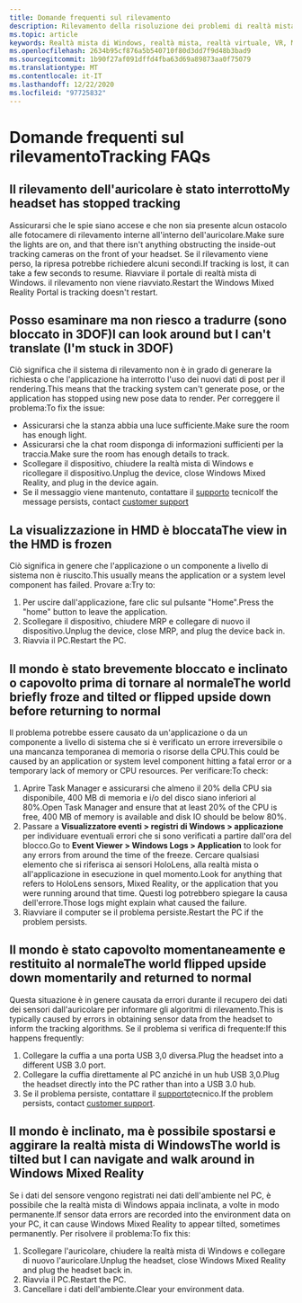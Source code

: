 ```yaml
---
title: Domande frequenti sul rilevamento
description: Rilevamento della risoluzione dei problemi di realtà mista di Windows che va oltre la documentazione standard del supporto clienti.
ms.topic: article
keywords: Realtà mista di Windows, realtà mista, realtà virtuale, VR, MR, risoluzione dei problemi, errori, guida, supporto tecnico, monitoraggio
ms.openlocfilehash: 2634b95cf876a5b540710f80d3dd7f9d48b3bad9
ms.sourcegitcommit: 1b90f27af091dffd4fba63d69a89873aa0f75079
ms.translationtype: MT
ms.contentlocale: it-IT
ms.lasthandoff: 12/22/2020
ms.locfileid: "97725832"
---
```

# <a name="tracking-faqs"></a><span data-ttu-id="58b90-104">Domande frequenti sul rilevamento</span><span class="sxs-lookup"><span data-stu-id="58b90-104">Tracking FAQs</span></span>

## <a name="my-headset-has-stopped-tracking"></a><span data-ttu-id="58b90-105">Il rilevamento dell'auricolare è stato interrotto</span><span class="sxs-lookup"><span data-stu-id="58b90-105">My headset has stopped tracking</span></span>

<span data-ttu-id="58b90-106">Assicurarsi che le spie siano accese e che non sia presente alcun ostacolo alle fotocamere di rilevamento interne all'interno dell'auricolare.</span><span class="sxs-lookup"><span data-stu-id="58b90-106">Make sure the lights are on, and that there isn't anything obstructing the inside-out tracking cameras on the front of your headset.</span></span> <span data-ttu-id="58b90-107">Se il rilevamento viene perso, la ripresa potrebbe richiedere alcuni secondi.</span><span class="sxs-lookup"><span data-stu-id="58b90-107">If tracking is lost, it can take a few seconds to resume.</span></span> <span data-ttu-id="58b90-108">Riavviare il portale di realtà mista di Windows. il rilevamento non viene riavviato.</span><span class="sxs-lookup"><span data-stu-id="58b90-108">Restart the Windows Mixed Reality Portal is tracking doesn't restart.</span></span>

## <a name="i-can-look-around-but-i-cant-translate-im-stuck-in-3dof"></a><span data-ttu-id="58b90-109">Posso esaminare ma non riesco a tradurre (sono bloccato in 3DOF)</span><span class="sxs-lookup"><span data-stu-id="58b90-109">I can look around but I can't translate (I'm stuck in 3DOF)</span></span>

<span data-ttu-id="58b90-110">Ciò significa che il sistema di rilevamento non è in grado di generare la richiesta o che l'applicazione ha interrotto l'uso dei nuovi dati di post per il rendering.</span><span class="sxs-lookup"><span data-stu-id="58b90-110">This means that the tracking system can't generate pose, or the application has stopped using new pose data to render.</span></span> <span data-ttu-id="58b90-111">Per correggere il problema:</span><span class="sxs-lookup"><span data-stu-id="58b90-111">To fix the issue:</span></span>

* <span data-ttu-id="58b90-112">Assicurarsi che la stanza abbia una luce sufficiente.</span><span class="sxs-lookup"><span data-stu-id="58b90-112">Make sure the room has enough light.</span></span>
* <span data-ttu-id="58b90-113">Assicurarsi che la chat room disponga di informazioni sufficienti per la traccia.</span><span class="sxs-lookup"><span data-stu-id="58b90-113">Make sure the room has enough details to track.</span></span>
* <span data-ttu-id="58b90-114">Scollegare il dispositivo, chiudere la realtà mista di Windows e ricollegare il dispositivo.</span><span class="sxs-lookup"><span data-stu-id="58b90-114">Unplug the device, close Windows Mixed Reality, and plug in the device again.</span></span>
* <span data-ttu-id="58b90-115">Se il messaggio viene mantenuto, contattare il [supporto](https://support.microsoft.com/) tecnico</span><span class="sxs-lookup"><span data-stu-id="58b90-115">If the message persists, contact [customer support](https://support.microsoft.com/)</span></span>

## <a name="the-view-in-the-hmd-is-frozen"></a><span data-ttu-id="58b90-116">La visualizzazione in HMD è bloccata</span><span class="sxs-lookup"><span data-stu-id="58b90-116">The view in the HMD is frozen</span></span>

<span data-ttu-id="58b90-117">Ciò significa in genere che l'applicazione o un componente a livello di sistema non è riuscito.</span><span class="sxs-lookup"><span data-stu-id="58b90-117">This usually means the application or a system level component has failed.</span></span> <span data-ttu-id="58b90-118">Provare a:</span><span class="sxs-lookup"><span data-stu-id="58b90-118">Try to:</span></span>

1. <span data-ttu-id="58b90-119">Per uscire dall'applicazione, fare clic sul pulsante "Home".</span><span class="sxs-lookup"><span data-stu-id="58b90-119">Press the "home" button to leave the application.</span></span>
2. <span data-ttu-id="58b90-120">Scollegare il dispositivo, chiudere MRP e collegare di nuovo il dispositivo.</span><span class="sxs-lookup"><span data-stu-id="58b90-120">Unplug the device, close MRP, and plug the device back in.</span></span>
3. <span data-ttu-id="58b90-121">Riavvia il PC.</span><span class="sxs-lookup"><span data-stu-id="58b90-121">Restart the PC.</span></span>

## <a name="the-world-briefly-froze-and-tilted-or-flipped-upside-down-before-returning-to-normal"></a><span data-ttu-id="58b90-122">Il mondo è stato brevemente bloccato e inclinato o capovolto prima di tornare al normale</span><span class="sxs-lookup"><span data-stu-id="58b90-122">The world briefly froze and tilted or flipped upside down before returning to normal</span></span>

<span data-ttu-id="58b90-123">Il problema potrebbe essere causato da un'applicazione o da un componente a livello di sistema che si è verificato un errore irreversibile o una mancanza temporanea di memoria o risorse della CPU.</span><span class="sxs-lookup"><span data-stu-id="58b90-123">This could be caused by an application or system level component hitting a fatal error or a temporary lack of memory or CPU resources.</span></span> <span data-ttu-id="58b90-124">Per verificare:</span><span class="sxs-lookup"><span data-stu-id="58b90-124">To check:</span></span>

1. <span data-ttu-id="58b90-125">Aprire Task Manager e assicurarsi che almeno il 20% della CPU sia disponibile, 400 MB di memoria e i/o del disco siano inferiori al 80%.</span><span class="sxs-lookup"><span data-stu-id="58b90-125">Open Task Manager and ensure that at least 20% of the CPU is free, 400 MB of memory is available and disk IO should be below 80%.</span></span>
2. <span data-ttu-id="58b90-126">Passare a **Visualizzatore eventi > registri di Windows > applicazione** per individuare eventuali errori che si sono verificati a partire dall'ora del blocco.</span><span class="sxs-lookup"><span data-stu-id="58b90-126">Go to **Event Viewer > Windows Logs > Application** to look for any errors from around the time of the freeze.</span></span> <span data-ttu-id="58b90-127">Cercare qualsiasi elemento che si riferisca ai sensori HoloLens, alla realtà mista o all'applicazione in esecuzione in quel momento.</span><span class="sxs-lookup"><span data-stu-id="58b90-127">Look for anything that refers to HoloLens sensors, Mixed Reality, or the application that you were running around that time.</span></span> <span data-ttu-id="58b90-128">Questi log potrebbero spiegare la causa dell'errore.</span><span class="sxs-lookup"><span data-stu-id="58b90-128">Those logs might explain what caused the failure.</span></span>
3. <span data-ttu-id="58b90-129">Riavviare il computer se il problema persiste.</span><span class="sxs-lookup"><span data-stu-id="58b90-129">Restart the PC if the problem persists.</span></span>

## <a name="the-world-flipped-upside-down-momentarily-and-returned-to-normal"></a><span data-ttu-id="58b90-130">Il mondo è stato capovolto momentaneamente e restituito al normale</span><span class="sxs-lookup"><span data-stu-id="58b90-130">The world flipped upside down momentarily and returned to normal</span></span>

<span data-ttu-id="58b90-131">Questa situazione è in genere causata da errori durante il recupero dei dati dei sensori dall'auricolare per informare gli algoritmi di rilevamento.</span><span class="sxs-lookup"><span data-stu-id="58b90-131">This is typically caused by errors in obtaining sensor data from the headset to inform the tracking algorithms.</span></span> <span data-ttu-id="58b90-132">Se il problema si verifica di frequente:</span><span class="sxs-lookup"><span data-stu-id="58b90-132">If this happens frequently:</span></span>

1. <span data-ttu-id="58b90-133">Collegare la cuffia a una porta USB 3,0 diversa.</span><span class="sxs-lookup"><span data-stu-id="58b90-133">Plug the headset into a different USB 3.0 port.</span></span>
2. <span data-ttu-id="58b90-134">Collegare la cuffia direttamente al PC anziché in un hub USB 3,0.</span><span class="sxs-lookup"><span data-stu-id="58b90-134">Plug the headset directly into the PC rather than into a USB 3.0 hub.</span></span>
3. <span data-ttu-id="58b90-135">Se il problema persiste, contattare il [supporto](https://support.microsoft.com/)tecnico.</span><span class="sxs-lookup"><span data-stu-id="58b90-135">If the problem persists, contact [customer support](https://support.microsoft.com/).</span></span>

## <a name="the-world-is-tilted-but-i-can-navigate-and-walk-around-in-windows-mixed-reality"></a><span data-ttu-id="58b90-136">Il mondo è inclinato, ma è possibile spostarsi e aggirare la realtà mista di Windows</span><span class="sxs-lookup"><span data-stu-id="58b90-136">The world is tilted but I can navigate and walk around in Windows Mixed Reality</span></span>

<span data-ttu-id="58b90-137">Se i dati del sensore vengono registrati nei dati dell'ambiente nel PC, è possibile che la realtà mista di Windows appaia inclinata, a volte in modo permanente.</span><span class="sxs-lookup"><span data-stu-id="58b90-137">If sensor data errors are recorded into the environment data on your PC, it can cause Windows Mixed Reality to appear tilted, sometimes permanently.</span></span> <span data-ttu-id="58b90-138">Per risolvere il problema:</span><span class="sxs-lookup"><span data-stu-id="58b90-138">To fix this:</span></span>

1. <span data-ttu-id="58b90-139">Scollegare l'auricolare, chiudere la realtà mista di Windows e collegare di nuovo l'auricolare.</span><span class="sxs-lookup"><span data-stu-id="58b90-139">Unplug the headset, close Windows Mixed Reality and plug the headset back in.</span></span>
2. <span data-ttu-id="58b90-140">Riavvia il PC.</span><span class="sxs-lookup"><span data-stu-id="58b90-140">Restart the PC.</span></span>
3. <span data-ttu-id="58b90-141">Cancellare i dati dell'ambiente.</span><span class="sxs-lookup"><span data-stu-id="58b90-141">Clear your environment data.</span></span>